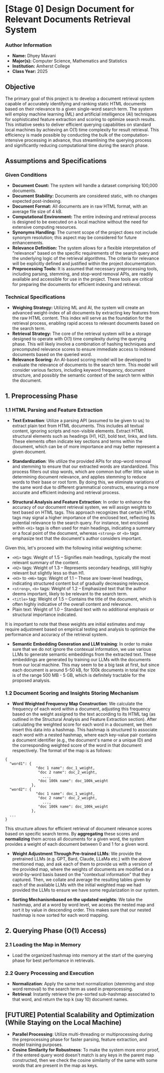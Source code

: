 # [Stage 0] Design Document for Relevant Documents Retrieval System

### Author Information
- **Name:** Dhyey Mavani
- **Major(s):** Computer Science, Mathematics and Statistics
- **Institution:** Amherst College
- **Class Year:** 2025
  
## Objective

The primary goal of this project is to develop a document retrieval system capable of accurately identifying and ranking static HTML documents based on their relevance to a given single-word search term. The system will employ machine learning (ML) and artificial intelligence (AI) techniques for sophisticated feature extraction and scoring to optimize search results. This initiative seeks to deliver efficient querying capabilities on standard local machines by achieving an O(1) time complexity for result retrieval. This efficiency is made possible by conducting the bulk of the computation-intensive processing in advance, thus streamlining the querying process and significantly reducing computational time during the search phase.

## Assumptions and Specifications

### Given Conditions
- **Document Count:** The system will handle a dataset comprising 100,000 documents.
- **Document Stability:** Documents are considered static, with no changes expected post-indexing.
- **Document Format:** All documents are in raw HTML format, with an average file size of 4 kB.
- **Computational Environment:** The entire indexing and retrieval process is designed to be executed on a local machine without the need for extensive computing resources.
- **Synonyms Handling:** The current scope of the project does not include synonym resolution; this aspect may be considered for future enhancements.
- **Relevance Definition:** The system allows for a flexible interpretation of "relevance" based on the specific requirements of the search query and the underlying logic of the retrieval algorithms. The criteria for relevance will be explicitly defined and justified within the project documentation.
- **Preprocessing Tools:** It is assumed that necessary preprocessing tools, including parsing, stemming, and stop-word removal APIs, are readily available and accessible for use in the project. These tools are critical for preparing the documents for efficient indexing and retrieval.

### Technical Specifications

- **Weighing Strategy:** Utilizing ML and AI, the system will create an advanced weight-index of all documents by extracting key features from the raw HTML content. This index will serve as the foundation for the retrieval process, enabling rapid access to relevant documents based on the search term.
- **Retrieval Strategy:** The core of the retrieval system will be a storage designed to operate with O(1) time complexity during the querying phase. This will likely involve a combination of hashing techniques and precomputed relevance scores to ensure immediate access to indexed documents based on the queried word.
- **Relevance Scoring:** An AI-based scoring model will be developed to evaluate the relevance of documents to the search term. This model will consider various factors, including keyword frequency, document structure, and possibly the semantic context of the search term within the document.

## 1. Preprocessing Phase

### 1.1 HTML Parsing and Feature Extraction

- **Text Extraction**: Utilize a parsing API (assumed to be given to us) to extract plain text from HTML documents. This includes all textual content, ignoring scripts and non-visible elements. Extract HTML structural elements such as headings (H1, H2), bold text, links, and lists. These elements often indicate key sections and terms within the document, which can be of more importance and may better represent a given document.

- **Standardization**: We utilize the provided APIs for stop-word removal and stemming to ensure that our extracted words are standardized. This process filters out stop words, which are common but offer little value in determining document relevance, and applies stemming to reduce words to their base or root form. By doing this, we eliminate variations of the same word due to different grammatical constructs, ensuring a more accurate and efficient indexing and retrieval process.
  
- **Structural Analysis and Feature Extraction**: In order to enhance the accuracy of our document retrieval system, we will assign weights to text based on HTML tags. This approach recognizes that certain HTML tags may signal a higher importance of the enclosed text, reflecting its potential relevance to the search query. For instance, text enclosed within `<H1>` tags is often used for main headings, indicating a summary or a focal point of the document, whereas `<strong>` or `<b>` tags emphasize text that the document's author considers important.

Given this, let's proceed with the following initial weighting scheme:

- `<H1>` tags: Weight of 1.5 – Signifies main headings, typically the most relevant summary of the content.
- `<H2>` tags: Weight of 1.3 – Represents secondary headings, still highly relevant but slightly less so than H1.
- `<H3>` to `<H6>` tags: Weight of 1.1 – These are lower-level headings, indicating structured content but of gradually decreasing relevance.
- `<strong>`, `<b>` tags: Weight of 1.2 – Emphasized text that the author deems important, likely to be relevant to the search term.
- `<title>` tag: Weight of 1.5 – Contains the title of the document, which is often highly indicative of the overall content and relevance.
- Plain text: Weight of 1.0 – Standard text with no additional emphasis or structural importance indicated.

It is important to note that these weights are initial estimates and may require adjustment based on empirical testing and analysis to optimize the performance and accuracy of the retrieval system.

- **Semantic Embedding Generation and LLM training**: In order to make sure that we do not ignore the contexual information, we use various LLMs to generate semantic embeddings from the extracted text. These embeddings are generated by training our LLMs with the documents from our local machine. This may seem to be a big task at first, but since each document is around 5-50 kB, for 100k documents in total the size is of the range 500 MB - 5 GB, which is definitely tractable for the proposed analysis.

### 1.2 Document Scoring and Insights Storing Mechanism

- **Word Weighted Frequency Map Construction**: We calculate the frequency of each word within a document, adjusting this frequency based on the weight assigned to the text according to its HTML tag (as outlined in the Structural Analysis and Feature Extraction section). After calculating the weighted score for each word in a document, we then insert this data into a hashmap. This hashmap is structured to associate each word with a nested hashmap, where each key-value pair contains a document identifier (e.g., the document's name or a unique ID) and the corresponding weighted score of the word in that document respectively. The format of the map is as follows:

```
{
  "word1": {
              "doc 1 name": doc_1_weight,
               "doc 2 name": doc_2_weight,
                 ...,
               "doc 100k name": doc_100k_weight
            },
  "word2": {
              "doc 1 name": doc_1_weight,
               "doc 2 name": doc_2_weight,
                 ...,
               "doc 100k name": doc_100k_weight
            },
  ...
}
```

This structure allows for efficient retrieval of document relevance scores based on specific search terms. By **aggregating** these scores and **normalizing** them across all documents for a given word, the system provides a weight of each document between 0 and 1 for a given word.

- **Weight Adjustment Through Pre-trained LLMs**: We provide the pretrained LLMs (e.g. GPT, Bard, Claude, LLaMa etc.) with the above mentioned map, and ask each of them to provide us with a version of the provided map, where the weights of documents are modified on a word-by-word basis based on the "contextual information" that they captured. Then, we collate and average the resulting tables given by each of the available LLMs with the initial weighted map we had provided the LLMs to ensure we have some regularization in our system.

- **Sorting Mechanismbased on the updated weights**: We take the hashmap, and at a word by word level, we access the nested map and sort it by value in descending order. This makes sure that our nested hashmap is now sorted for each word mapping.

## 2. Querying Phase (O(1) Access)

### 2.1 Loading the Map in Memory

- Load the organized hashmap into memory at the start of the querying phase for best performance in retrievals.

### 2.2 Query Processing and Execution

- **Normalization**: Apply the same text normalization (stemming and stop word removal) to the search term as used in preprocessing.
- **Retrieval**: Instantly retrieve the pre-sorted sub-hashmap associated to that word, and return the top k (say 10) document names.

## [FUTURE] Potential Scalability and Optimization (While Staying on the Local Machine)

- **Parallel Processing**: Utilize multi-threading or multiprocessing during the preprocessing phase for faster parsing, feature extraction, and model training purposes.
- **Cosine Similarity for Robustness**: To make the system more error proof, if the entered query word doesn't match is any keys in the parent map constructed, then we check the cosine similarity of the same with some words that are present in the map as keys. 
